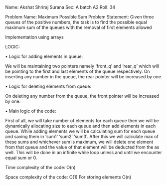 Name: Akshat Shriraj Surana
Sec: A batch A2
Roll: 34

Problem Name: Maximum Possible Sum
Problem Statement: Given three queues of the positive numbers, the task is to find the possible equal maximum sum of the queues with the removal of first elements allowed

Implementation using arrays

LOGIC:

•	Logic for adding elements in queue:

We will be maintaining two pointers namely ‘front_q’ and ‘rear_q’ which will be pointing to the first and last elements of the queue respectively. On inserting any number in the queue, the rear pointer will be increased by one.

•	Logic for deleting elements from queue:

On deleting any number from the queue, the front pointer will be increased by one.

•	Main logic of the code:

First of all, we will take number of elements for each queue then we will be dynamically allocating size to each queue and then add elements in each queue. While adding elements we will be calculating sum for each queue and saving them in ‘sum1’ ‘sum2’ ‘sum3’. After this we will calculate max of these sums and whichever sum is maximum, we will delete one element from that queue and the value of that element will be deducted from the as well. This will be done in an infinite while loop unless and until we encounter equal sum or 0.


Time complexity of the code: O(n)

Space complexity of the code: O(1)
                              For storing elements O(n) 
                                                       
                      


